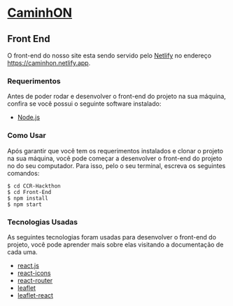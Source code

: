 # [CaminhON](https://caminhon.netlify.app/estabelecimento/1)
## Front End

O front-end do nosso site esta sendo servido pelo [Netlify](https://app.netlify.com) no endereço https://caminhon.netlify.app.

### Requerimentos

Antes de poder rodar e desenvolver o front-end do projeto na sua máquina, confira se você possui o seguinte software instalado:

- [Node.js](https://nodejs.org/en/download/)


### Como Usar

Após garantir que você tem os requerimentos instalados e clonar o projeto na sua máquina, você pode começar a desenvolver o front-end do projeto no do seu computador. Para isso, pelo o seu terminal, escreva os seguintes comandos:
```
$ cd CCR-Hackthon
$ cd Front-End
$ npm install
$ npm start
```


### Tecnologias Usadas

As seguintes tecnologias foram usadas para desenvolver o front-end do projeto, você pode aprender mais sobre elas visitando a documentação de cada uma.

- [react.js](https://reactjs.org/)
- [react-icons](https://react-icons.github.io/react-icons/)
- [react-router](https://reacttraining.com/react-router/)
- [leaflet](https://leafletjs.com/reference-1.6.0.html)
- [leaflet-react](https://react-leaflet.js.org/docs/en/intro)
